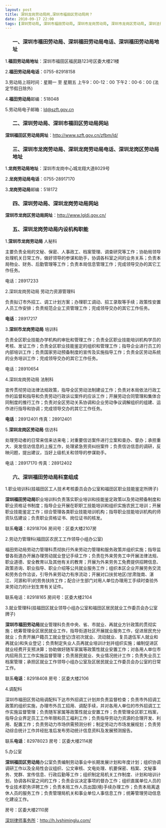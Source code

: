 ```yaml
---
layout: post
title: 深圳龙岗劳动局网,深圳市福田区劳动局网？
date: 2010-09-17 22:00
tags: [深圳劳动局, 深圳市福田劳动局, 深圳市龙岗劳动局, 深圳市龙岗区劳动局, 深圳法律咨询电话, 深圳福田劳动局地址, 深圳福田劳动局电话, 深圳福田区劳动局, 深圳龙岗劳动局电话, 深圳龙岗区劳动局地址]
---
```

<ol>
<h3>一、深圳市福田劳动局、深圳福田劳动局电话、深圳福田劳动局地址</h3>
</ol>
1.<strong>福田劳动局地址</strong>：深圳市福田区福民路123号区委大楼21楼

2.<strong>福田劳动局电话</strong>：0755-82918158

3.劳动局上班时间：星期一 至 星期五 上午9：00-12：00 下午2：00-6：00 (法定节假日除外)

4.<strong>福田劳动局</strong>邮编：518048

5.劳动局电子邮箱：ld@szft.gov.cn
<ol>
<h3>二、深圳劳动局、深圳市福田区劳动局网站</h3>
</ol>
<strong>深圳福田区劳动局网址</strong>：<a href="http://www.szft.gov.cn/zfbm/ld/" target="_blank">http://www.szft.gov.cn/zfbm/ld/</a>
<ol>
<h3>三、深圳市龙岗劳动局、深圳龙岗劳动局电话、深圳龙岗区劳动局地址</h3>
</ol>
1.<strong>龙岗劳动局地址</strong>：深圳市龙岗中心城龙翔大道8029号

2.<strong>龙岗劳动局电话</strong>：0755-28917170

3.<strong>龙岗劳动局</strong>邮编：518172
<ol>
<h3>四、深圳劳动局、深圳龙岗劳动局网站</h3>
</ol>
<strong>深圳市龙岗区劳动局网址</strong>：<a href="http://www.lgldj.gov.cn/" target="_blank">http://www.lgldj.gov.cn/</a>
<ol>
<h3>五、深圳龙岗劳动局内设机构职能</h3>
</ol>
1.<strong>深圳市龙岗劳动局</strong> 人秘科

主要负责全局的文秘、保密、人事政工、档案管理、调查研究等工作；协助局领导处理机关日常工作，做好领导的参谋和助手，协调各科室之间的业务关系；负责本局物业、财务、后勤管理等工作；负责本局信息管理工作；完成领导交办的其它工作任务。

电话：28917233

2.深圳龙岗劳动局 劳动力资源管理科

负责拟订市外招工、调工计划方案；办理职工调动、招工录取等手续；政策性安置人员工作安排；负责规范企业工资管理工作；完成领导交办的其它工作任务。

<strong>电话</strong>：28917217

3.<strong>深圳市龙岗劳动局</strong> 培训科

负责全区职业技能办学机构的审批和管理工作；负责全区职业技能培训机构学员的考核、发证工作；负责全区职业技能鉴定的组织和管理工作；指导企业进行员工的内部培训工作；负责国家劳动预备制度的宣传及实施指导工作；负责全区劳动系统的业务培训工作；完成领导交办的其它工作任务。

电话：28910654

4.深圳龙岗劳动局 法制科

宣传贯彻劳动法律法规政策，指导全区劳动法制建设工作；负责对本局依法行政工作的监督和指导和负责劳动行政诉讼案件的应诉工作；开展劳动合同管理和集体合同制度的推行工作；负责对全区劳动关系协调和企业劳动争议调解组织的组建、运作进行指导和协调；完成领导交办的其它工作任务。

<strong>电话</strong>：28912401
传真：28912401

5.<strong>深圳龙岗区劳动局</strong> 信访科

处理劳动者的日常来信来访来电；对重要信访案件进行立案和查办、督办；承担重大、突发信访信息的上报工作，处理紧急劳资纠纷案件；负责信访信息的调研，反映问题，提出建议，当好上级机关和领导的参谋助手。

电话：28917170
传真：28912402
<ol>
<h3>六、深圳福田劳动局科室组成</h3>
</ol>
1.职业培训科(挂福田区工人技术考核委员会办公室和福田区职业技能鉴定所牌子)

<strong>深圳福田劳动局</strong>职业培训科负责落实职业培训和技能鉴定政策以及劳动预备制度和职业资格证书制度；指导企业开展在职职工技能培训和组织实施农民工培训；开展职业技能鉴定工作；综合管理各类职业技能培训机构；指导职业技能培训机构的师资队伍建设；负责职业资格证书、岗位证书的核发。

联系<strong>电话</strong>：82918706
房间号：区委大楼2107房

2.劳动力管理科(福田区农民工工作领导小组办公室)

福田劳动局劳动力管理科贯彻执行外来劳动力管理和服务政策并组织实施；指导监督各街道办开展办理劳动就业登记手续工作；负责在外来劳务工中开展法律法规、职业道德、安全教育以及其他有关的教育；开展为外来劳务工免费提供招聘信息、政策咨询、职业指导、职业介绍等公共就业服务工作；组织本区企业开展劳务交流和劳务合作洽谈，引导外来劳动力有序流动；开展对口扶贫地区(甘肃陇南、湛江、河源和平)的劳务扶持工作；配合计生部门对用人单位办理用工手续时查验外来劳动力的计划生育有关证件。

联系电话：82918165
房间号：区委大楼2104

3.就业管理科(挂福田区就业领导小组办公室和福田区居民就业工作委员会办公室牌子)

<strong>深圳市福田劳动局</strong>就业管理科负责中央、省、市就业、再就业方针政策的贯彻实施；统筹管理全区居民就业工作，指导街道社区开展就业服务工作，促进居民充分就业；负责开展户籍员工就业登记(含初次就业、流动就业、复员退伍军人就业和再就业)和失业登记；负责制定失业人员再就业培训计划并组织实施；编制促进区就业经费开支预决算；协助做好随军家属等政策性就业安置工作；对各用人单位市内招用员工工作实施监督管理；负责居民就业、失业情况统计工作；负责失业员工档案管理；承担区就业工作领导小组办公室及区居民就业工作委员会办公室的日常工作。

联系<strong>电话</strong>：82918408
房号：区委大楼2106

4.调配科

深圳市福田区劳动局调配科下达市外招调工计划并负责监督检查；负责市外招调工政策的组织实施，办理市外员工招用、调配手续，并对各用人单位的市外招调工工作实施监督管理；负责随军家属等政策性就业安置工作；负责管理全区职工档案，指导企业界定员工工作年限和员工福利工作；负责指导劳动力资源的合理开发、利用、配置工作；负责劳动力市场供需预测分析；制定劳动力市场发展规划；负责劳动综合统计工作并经批准后发布劳动统计信息资料及发展预测报告。

联系<strong>电话</strong>：82978023
房号：区委大楼2114房

5.办公室

<strong>深圳福田区劳动局</strong>办公室负责编制劳动事业中长期发展计划和年度计划；组织协调调研工作以及全局性会议组织、公文审核、文电处理、机要保密、档案、文秘事务、党群、宣传信息、行政后勤等工作；组织制定局机关工作制度、计划和培训计划，协调各科室之间的工作；负责会议决定事项的督办工作；组织直属单位人员的专业技术职务评聘工作；负责本局工作人员出国(境)手续办理工作；负责本局离退休人员的服务工作；负责管理局机关和事业单位人事信息工作；统筹管理劳动信息化建设工作。

房号：区委大楼2110房

<a href="http://h.lvshiminglu.com/">深圳律师事务所</a>：<a href="http://h.lvshiminglu.com/">http://h.lvshiminglu.com/</a>

